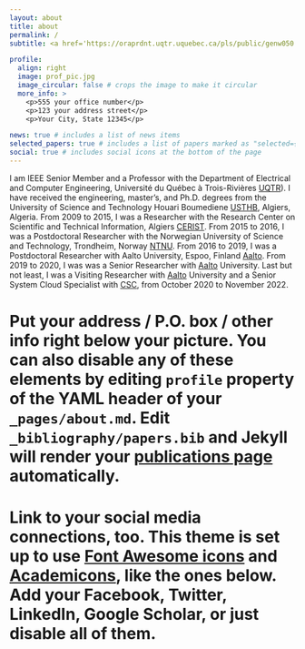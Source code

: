 ```yaml
---
layout: about
title: about
permalink: /
subtitle: <a href='https://oraprdnt.uqtr.uquebec.ca/pls/public/genw050.afficher_fiche_perso?owa_cd_secteur=2600&owa_cd_fonction=1&owa_no_personne=843238&owa_contexte=$2727-85'>Affiliations</a>. 3351, boul. des Forges, C.P. 500, Trois-Rivières (Québec) G9A 5H7 | Local 2463 L-P.

profile:
  align: right
  image: prof_pic.jpg
  image_circular: false # crops the image to make it circular
  more_info: >
    <p>555 your office number</p>
    <p>123 your address street</p>
    <p>Your City, State 12345</p>

news: true # includes a list of news items
selected_papers: true # includes a list of papers marked as "selected={true}"
social: true # includes social icons at the bottom of the page
---
```


I am IEEE Senior Member and a Professor with the
Department of Electrical and Computer Engineering, Université du Québec
à Trois-Rivières [UQTR](https://oraprdnt.uqtr.uquebec.ca/pls/public/genw050.afficher_fiche_perso?owa_cd_secteur=2600&owa_cd_fonction=1&owa_no_personne=843238&owa_contexte=$2727-85)). I have received the engineering, master’s, and Ph.D.
degrees from the University of Science and Technology Houari Boumediene [USTHB](https://www.usthb.dz/), Algiers, Algeria. From 2009 to 2015, I was a Researcher with the Research Center on Scientific and Technical
Information, Algiers [CERIST](https://www.cerist.dz/index.php/en/). From 2015 to 2016, I was a Postdoctoral Researcher with the Norwegian
University of Science and Technology, Trondheim,
Norway [NTNU](https://www.ntnu.no). From 2016 to 2019, I was a Postdoctoral Researcher with Aalto University, Espoo, Finland [Aalto](https://www.aalto.fi/en). From 2019 to 2020, I was was a Senior Researcher
with [Aalto](https://www.aalto.fi/en) University. Last but not least, I was a Visiting Researcher with [Aalto](https://www.aalto.fi/en) University and a Senior System Cloud Specialist with [CSC](https://csc.fi), from October 2020 to November 2022. 


# Put your address / P.O. box / other info right below your picture. You can also disable any of these elements by editing `profile` property of the YAML header of your `_pages/about.md`. Edit `_bibliography/papers.bib` and Jekyll will render your [publications page](/al-folio/publications/) automatically.

# Link to your social media connections, too. This theme is set up to use [Font Awesome icons](https://fontawesome.com/) and [Academicons](https://jpswalsh.github.io/academicons/), like the ones below. Add your Facebook, Twitter, LinkedIn, Google Scholar, or just disable all of them.
